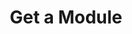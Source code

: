 ---
title: Get a Module
excerpt: Retrieve a Module
api:
  file: story-protocol-api-reference.json
  operationId: get_api-v1-modules-moduleid
deprecated: false
hidden: false
metadata:
  title: ''
  description: ''
  robots: index
next:
  description: ''
---